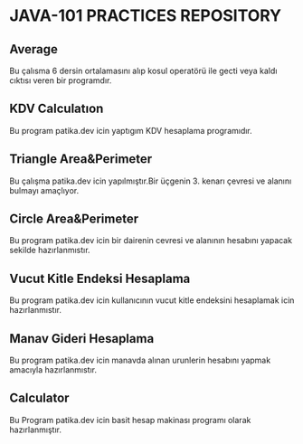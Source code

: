 # JAVA-101 PRACTICES REPOSITORY  

## Average
Bu çalısma 6 dersin ortalamasını alıp kosul operatörü ile gecti veya kaldı cıktısı veren bir programdır.

## KDV Calculatıon
Bu program patika.dev icin yaptıgım KDV hesaplama programıdır.

## Triangle Area&Perimeter
Bu çalışma patika.dev icin yapılmıştır.Bir üçgenin 3. kenarı çevresi ve alanını bulmayı amaçlıyor.

## Circle Area&Perimeter
Bu program patika.dev icin bir dairenin cevresi ve alanının hesabını yapacak sekilde hazırlanmıstır.

## Vucut Kitle Endeksi Hesaplama
Bu program patika.dev icin kullanıcının vucut kitle endeksini hesaplamak icin hazırlanmıstır.

## Manav Gideri Hesaplama 
Bu program patika.dev icin manavda alınan urunlerin hesabını yapmak amacıyla hazırlanmıstır.

## Calculator
Bu Program patika.dev icin basit hesap makinası programı olarak hazırlanmıştır.
